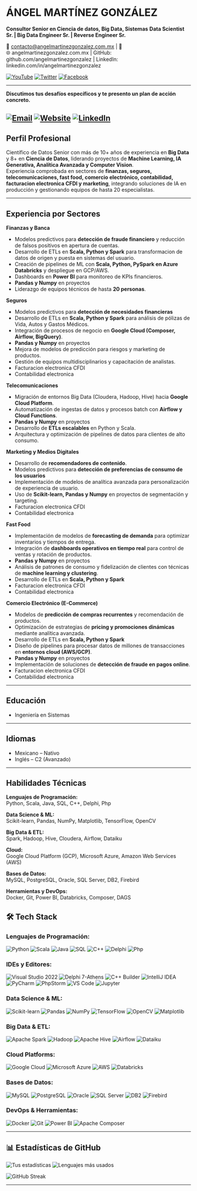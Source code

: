 # ÁNGEL MARTÍNEZ GONZÁLEZ
**Consultor Senior en Ciencia de datos, Big Data, Sistemas**
**Data Scientist Sr. | Big Data Engineer Sr. | Reverse Engineer Sr.**

📧 contacto@angelmartinezgonzalez.com.mx | 📱   
🌐 angelmartinezgonzalez.com.mx | GitHub: github.com/angelmartinezgonzalez | 
LinkedIn: linkedin.com/in/angelmartinezgonzalez  

[![YouTube](https://img.shields.io/badge/YouTube-FF0000?style=for-the-badge&logo=youtube&logoColor=white)](https://youtube.com/@tu_canal)
[![Twitter](https://img.shields.io/badge/Twitter-1DA1F2?style=for-the-badge&logo=twitter&logoColor=white)](https://twitter.com/tu_usuario)
[![Facebook](https://img.shields.io/badge/Facebook-1877F2?style=for-the-badge&logo=facebook&logoColor=white)](https://facebook.com/tu_pagina_o_perfil)

---
**Discutimos tus desafíos específicos y te presento un plan de acción concreto.**

[![Email](https://img.shields.io/badge/%F0%9F%93%A7-Agendar_Consulta-D14836?style=for-the-badge&logo=gmail)](mailto:contacto@angelmartinezgonzalez.com.mx?subject=Consulta%20Data%20Science&body=Hola%20Ángel,%20me%20interesa%20tu%20consultoría...)
[![Website](https://img.shields.io/badge/%F0%9F%8C%90-Visita_Mi_Sitio-4285F4?style=for-the-badge&logo=googlechrome)](https://angelmartinezgonzalez.com.mx)
[![LinkedIn](https://img.shields.io/badge/%F0%9F%92%BC-Conectemos-0A66C2?style=for-the-badge&logo=linkedin)](https://linkedin.com/in/angelmartinezgonzalez)
---


## Perfil Profesional
Científico de Datos Senior con más de 10+ años de experiencia en **Big Data** y 8+ en **Ciencia de Datos**, liderando proyectos de **Machine Learning, IA Generativa, Analítica Avanzada y Computer Vision**.  
Experiencia comprobada en sectores de **finanzas, seguros, telecomunicaciones, fast food, comercio electrónico, contabilidad, facturacion electronica CFDI y marketing**, integrando soluciones de IA en producción y gestionando equipos de hasta 20 especialistas.  

---

## Experiencia por Sectores

**Finanzas y Banca**  
- Modelos predictivos para **detección de fraude financiero** y reducción de falsos positivos en apertura de cuentas.
- Desarrollo de ETLs en **Scala, Python y Spark** para transformacion de datos de origen y puesta en sistemas del usuario.    
- Creación de pipelines de ML con **Scala, Python, PySpark en Azure Databricks** y despliegue en GCP/AWS.  
- Dashboards en **Power BI** para monitoreo de KPIs financieros.
- **Pandas y Numpy** en proyectos
- Liderazgo de equipos técnicos de hasta **20 personas**.  

**Seguros**  
- Modelos predictivos para **detección de necesidades financieras**
- Desarrollo de ETLs en **Scala, Python y Spark** para análisis de pólizas de Vida, Autos y Gastos Médicos.  
- Integración de procesos de negocio en **Google Cloud (Composer, Airflow, BigQuery)**.
- **Pandas y Numpy** en proyectos
- Mejora de modelos de predicción para riesgos y marketing de productos.  
- Gestión de equipos multidisciplinarios y capacitación de analistas.
- Facturacion electronica CFDI
- Contabilidad electronica 

**Telecomunicaciones**  
- Migración de entornos Big Data (Cloudera, Hadoop, Hive) hacia **Google Cloud Platform**.  
- Automatización de ingestas de datos y procesos batch con **Airflow y Cloud Functions**.
- **Pandas y Numpy** en proyectos
- Desarrollo de **ETLs escalables** en Python y Scala.  
- Arquitectura y optimización de pipelines de datos para clientes de alto consumo.  

**Marketing y Medios Digitales**  
- Desarrollo de **recomendadores de contenido**.
- Modelos predictivos para **detección de preferencias de consumo de los usuarios**
- Implementación de modelos de analítica avanzada para personalización de experiencia de usuario.
- Uso de **Scikit-learn, Pandas y Numpy** en proyectos de segmentación y targeting.
- Facturacion electronica CFDI
- Contabilidad electronica 

**Fast Food**  
- Implementación de modelos de **forecasting de demanda** para optimizar inventarios y tiempos de entrega.  
- Integración de **dashboards operativos en tiempo real** para control de ventas y rotación de productos.
- **Pandas y Numpy** en proyectos
- Análisis de patrones de consumo y fidelización de clientes con técnicas de **machine learning y clustering**.
- Desarrollo de ETLs en **Scala, Python y Spark**
- Facturacion electronica CFDI
- Contabilidad electronica 

**Comercio Electrónico (E-Commerce)**  
- Modelos de **predicción de compras recurrentes** y recomendación de productos.  
- Optimización de estrategias de **pricing y promociones dinámicas** mediante analítica avanzada.
- Desarrollo de ETLs en **Scala, Python y Spark**
- Diseño de pipelines para procesar datos de millones de transacciones en **entornos cloud (AWS/GCP)**.
- **Pandas y Numpy** en proyectos
- Implementación de soluciones de **detección de fraude en pagos online**.
- Facturacion electronica CFDI
- Contabilidad electronica 

---

## Educación
- Ingeniería en Sistemas
  
---
## Idiomas
- Mexicano – Nativo  
- Inglés – C2 (Avanzado)  

---

## Habilidades Técnicas

**Lenguajes de Programación:**  
Python, Scala, Java, SQL, C++, Delphi, Php  

**Data Science & ML:**  
Scikit-learn, Pandas, NumPy, Matplotlib, TensorFlow, OpenCV  

**Big Data & ETL:**  
Spark, Hadoop, Hive, Cloudera, Airflow, Dataiku  

**Cloud:**  
Google Cloud Platform (GCP), Microsoft Azure, Amazon Web Services (AWS)  

**Bases de Datos:**  
MySQL, PostgreSQL, Oracle, SQL Server, DB2, Firebird  

**Herramientas y DevOps:**  
Docker, Git, Power BI, Databricks, Composer, DAGS  




## 🛠️ Tech Stack

### **Lenguajes de Programación:**
![Python](https://img.shields.io/badge/Python-3776AB?logo=python&logoColor=white)
![Scala](https://img.shields.io/badge/Scala-DC322F?logo=scala&logoColor=white)
![Java](https://img.shields.io/badge/Java-ED8B00?logo=java&logoColor=white)
![SQL](https://img.shields.io/badge/SQL-4479A1?logo=postgresql&logoColor=white)
![C++](https://img.shields.io/badge/C++-00599C?logo=c%2B%2B&logoColor=white)
![Delphi](https://img.shields.io/badge/Delphi-EE1F35?logo=delphi&logoColor=white)
![Php](https://img.shields.io/badge/Php-EE1F35?logo=php&logoColor=white)

### **IDEs y Editores:**
![Visual Studio 2022](https://img.shields.io/badge/Visual_Studio_2022-5C2D91?logo=visualstudio&logoColor=white)
![Delphi 7-Athens](https://img.shields.io/badge/Delphi_7--Athens-EE1F35?logo=delphi&logoColor=white)
![C++ Builder](https://img.shields.io/badge/C++_Builder-5C2D91?logo=embarcadero&logoColor=white)
![IntelliJ IDEA](https://img.shields.io/badge/IntelliJ_IDEA-000000?logo=intellijidea&logoColor=white)
![PyCharm](https://img.shields.io/badge/PyCharm-000000?logo=pycharm&logoColor=white)
![PhpStorm](https://img.shields.io/badge/PhpStorm-000000?logo=phpstorm&logoColor=white)
![VS Code](https://img.shields.io/badge/VS_Code-007ACC?logo=visualstudiocode&logoColor=white)
![Jupyter](https://img.shields.io/badge/Jupyter-F37626?logo=jupyter&logoColor=white)

### **Data Science & ML:**
![Scikit-learn](https://img.shields.io/badge/Scikit--learn-F7931E?logo=scikitlearn&logoColor=white)
![Pandas](https://img.shields.io/badge/Pandas-150458?logo=pandas&logoColor=white)
![NumPy](https://img.shields.io/badge/NumPy-013243?logo=numpy&logoColor=white)
![TensorFlow](https://img.shields.io/badge/TensorFlow-FF6F00?logo=tensorflow&logoColor=white)
![OpenCV](https://img.shields.io/badge/OpenCV-5C3EE8?logo=opencv&logoColor=white)
![Matplotlib](https://img.shields.io/badge/Matplotlib-11557C?logo=python&logoColor=white)

### **Big Data & ETL:**
![Apache Spark](https://img.shields.io/badge/Apache_Spark-E25A1C?logo=apachespark&logoColor=white)
![Hadoop](https://img.shields.io/badge/Hadoop-66CCFF?logo=apachehadoop&logoColor=black)
![Apache Hive](https://img.shields.io/badge/Apache_Hive-FDEE21?logo=apachehive&logoColor=black)
![Airflow](https://img.shields.io/badge/Airflow-017CEE?logo=apacheairflow&logoColor=white)
![Dataiku](https://img.shields.io/badge/Dataiku-2AB1AC?logo=dataiku&logoColor=white)

### **Cloud Platforms:**
![Google Cloud](https://img.shields.io/badge/Google_Cloud-4285F4?logo=googlecloud&logoColor=white)
![Microsoft Azure](https://img.shields.io/badge/Microsoft_Azure-0078D4?logo=microsoftazure&logoColor=white)
![AWS](https://img.shields.io/badge/AWS-232F3E?logo=amazonaws&logoColor=white)
![Databricks](https://img.shields.io/badge/Databricks-FF3621?logo=databricks&logoColor=white)

### **Bases de Datos:**
![MySQL](https://img.shields.io/badge/MySQL-4479A1?logo=mysql&logoColor=white)
![PostgreSQL](https://img.shields.io/badge/PostgreSQL-336791?logo=postgresql&logoColor=white)
![Oracle](https://img.shields.io/badge/Oracle-F80000?logo=oracle&logoColor=white)
![SQL Server](https://img.shields.io/badge/SQL_Server-CC2927?logo=microsoftsqlserver&logoColor=white)
![DB2](https://img.shields.io/badge/DB2-052FAD?logo=ibm&logoColor=white)
![Firebird](https://img.shields.io/badge/Firebird-ED1C24?logo=firebird&logoColor=white)

### **DevOps & Herramientas:**
![Docker](https://img.shields.io/badge/Docker-2496ED?logo=docker&logoColor=white)
![Git](https://img.shields.io/badge/Git-F05032?logo=git&logoColor=white)
![Power BI](https://img.shields.io/badge/Power_BI-F2C811?logo=powerbi&logoColor=black)
![Apache Composer](https://img.shields.io/badge/Apache_Composer-430098?logo=apache&logoColor=white)

---

## 📊 Estadísticas de GitHub

![Tus estadísticas](https://github-readme-stats.vercel.app/api?username=angelmartinezgonzalez&show_icons=true&theme=radical&hide_title=true)
![Lenguajes más usados](https://github-readme-stats.vercel.app/api/top-langs/?username=angelmartinezgonzalez&layout=compact&theme=radical)

![GitHub Streak](https://streak-stats.demolab.com/?user=angelmartinezgonzalez&theme=radical)

---
